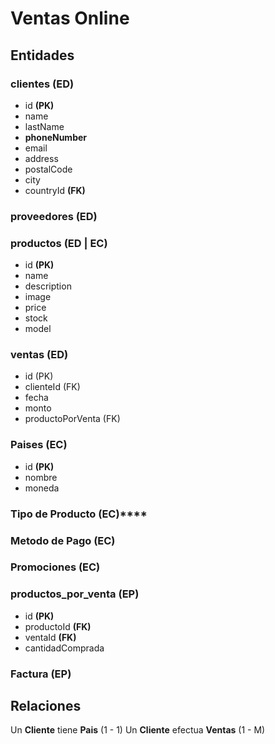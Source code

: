 # Ventas Online

## Entidades

### clientes (ED)
- id **(PK)**
- name
- lastName
- **phoneNumber**
- email
- address
- postalCode
- city
- countryId **(FK)**
  
### proveedores (ED)

### productos (ED | EC)
- id **(PK)**
- name
- description
- image
- price
- stock
- model

### ventas (ED)
- id (PK)
- clienteId (FK)
- fecha
- monto
- productoPorVenta (FK)

### Paises (EC)
- id **(PK)**
- nombre
- moneda

### Tipo de Producto (EC)****
### Metodo de Pago (EC)
### Promociones (EC)

### productos_por_venta (EP)
- id **(PK)**
- productoId **(FK)**
- ventaId **(FK)**
- cantidadComprada

### Factura (EP)


## Relaciones
Un **Cliente** tiene **Pais** (1 - 1)
Un **Cliente** efectua **Ventas** (1 - M)